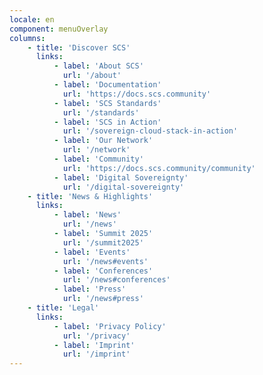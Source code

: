 ```yaml
---
locale: en
component: menuOverlay
columns:
    - title: 'Discover SCS'
      links:
          - label: 'About SCS'
            url: '/about'
          - label: 'Documentation'
            url: 'https://docs.scs.community'
          - label: 'SCS Standards'
            url: '/standards'
          - label: 'SCS in Action'
            url: '/sovereign-cloud-stack-in-action'
          - label: 'Our Network'
            url: '/network'
          - label: 'Community'
            url: 'https://docs.scs.community/community'
          - label: 'Digital Sovereignty'
            url: '/digital-sovereignty'
    - title: 'News & Highlights'
      links:
          - label: 'News'
            url: '/news'
          - label: 'Summit 2025'
            url: '/summit2025'
          - label: 'Events'
            url: '/news#events'
          - label: 'Conferences'
            url: '/news#conferences'
          - label: 'Press'
            url: '/news#press'
    - title: 'Legal'
      links:
          - label: 'Privacy Policy'
            url: '/privacy'
          - label: 'Imprint'
            url: '/imprint'
---
```


